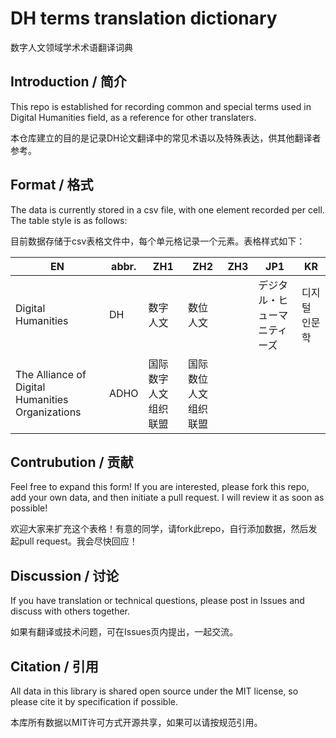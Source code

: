 # DH terms translation dictionary
数字人文领域学术术语翻译词典

## Introduction / 简介
This repo is established for recording common and special terms used in Digital Humanities field, as a reference for other translaters. 

本仓库建立的目的是记录DH论文翻译中的常见术语以及特殊表达，供其他翻译者参考。



## Format / 格式

The data is currently stored in a csv file, with one element recorded per cell. The table style is as follows:

目前数据存储于csv表格文件中，每个单元格记录一个元素。表格样式如下：



| EN                                               | abbr. | ZH1                  | ZH2                  | ZH3  |  JP1                          | KR            |
| ------------------------------------------------ | ----- | -------------------- | -------------------- | ---- | ---------------------------- | ------------- |
| Digital Humanities                               | DH    | 数字人文             | 数位人文             |      | デジタル・ヒューマニティーズ | 디지털 인문학 |
| The Alliance of Digital Humanities Organizations | ADHO  | 国际数字人文组织联盟 | 国际数位人文组织联盟 |      |                              |               |



## Contrubution / 贡献

Feel free to expand this form! If you are interested, please fork this repo, add your own data, and then initiate a pull request. I will review it as soon as possible!

欢迎大家来扩充这个表格！有意的同学，请fork此repo，自行添加数据，然后发起pull request。我会尽快回应！



## Discussion / 讨论

If you have translation or technical questions, please post in Issues and discuss with others together. 

如果有翻译或技术问题，可在Issues页内提出，一起交流。 



## Citation / 引用 

All data in this library is shared open source under the MIT license, so please cite it by specification if possible.

本库所有数据以MIT许可方式开源共享，如果可以请按规范引用。
